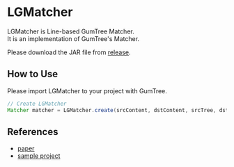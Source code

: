 # LGMatcher
LGMatcher is Line-based GumTree Matcher.  
It is an implementation of GumTree's Matcher.

Please download the JAR file from [release](https://github.com/kusumotolab/LGMatcher/releases).

## How to Use
Please import LGMatcher to your project with GumTree.

```java
// Create LGMatcher
Matcher matcher = LGMatcher.create(srcContent, dstContent, srcTree, dstTree, mappings);
```

## References
- [paper](https://sdl.ist.osaka-u.ac.jp/pman/pman3.cgi?DOWNLOAD=466)
- [sample project](./example/LGMatcherSample)
